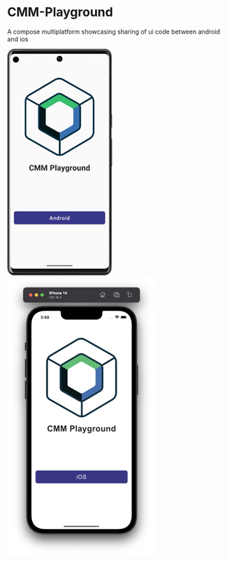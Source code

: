 # CMM-Playground
A compose multiplatform showcasing sharing of ui code between android and ios 


<img src="./screenshots/android.png" width="240">&emsp;
<img src="./screenshots/ios.png" width="340">
